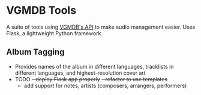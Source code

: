 # VGMDB Tools

A suite of tools using [VGMDB's API](http://vgmdb.info/) to make audio management easier.
Uses Flask, a lightweight Python framework.

## Album Tagging

- Provides names of the album in different languages, tracklists in different languages, and highest-resolution cover art
- TODO
	~~- deploy Flask app properly~~
	~~- refactor to use templates~~
	- add support for notes, artists (composers, arrangers, performers)

